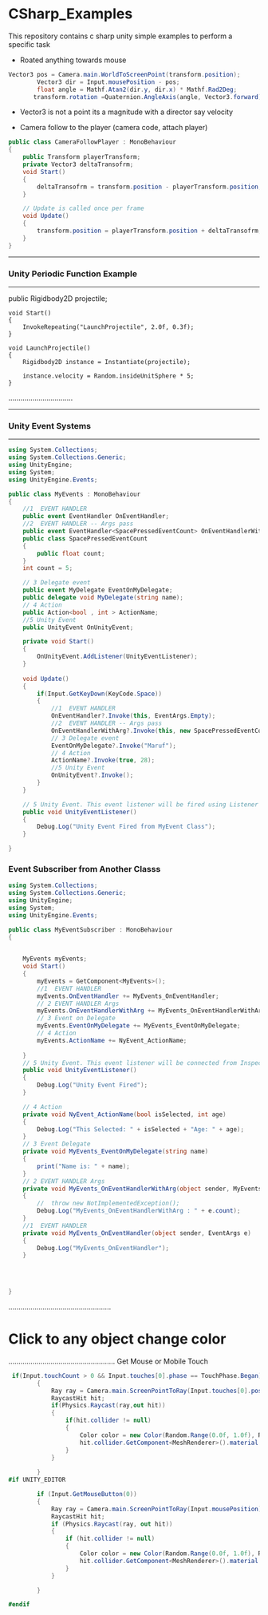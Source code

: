 # CSharp_Examples
This repository contains c sharp unity simple examples to perform a specific task

* Roated anything towards mouse
```C#
Vector3 pos = Camera.main.WorldToScreenPoint(transform.position);
        Vector3 dir = Input.mousePosition - pos;
        float angle = Mathf.Atan2(dir.y, dir.x) * Mathf.Rad2Deg;
       transform.rotation =Quaternion.AngleAxis(angle, Vector3.forward);
```

* Vector3 is not a point its a magnitude with a director say velocity

* Camera follow to the player (camera code, attach player)
```C#
public class CameraFollowPlayer : MonoBehaviour
{
    public Transform playerTransform;
    private Vector3 deltaTransofrm;
    void Start()
    {
        deltaTransofrm = transform.position - playerTransform.position;
    }

    // Update is called once per frame
    void Update()
    {
        transform.position = playerTransform.position + deltaTransofrm;
    }
}
```

-----------------------------------------------------
### Unity Periodic Function Example
-----------------------------------------------------
 public Rigidbody2D projectile;

    void Start()
    {
        InvokeRepeating("LaunchProjectile", 2.0f, 0.3f);
    }

    void LaunchProjectile()
    {
        Rigidbody2D instance = Instantiate(projectile);

        instance.velocity = Random.insideUnitSphere * 5;
    }
................................

-----------------------------------------------------
### Unity Event Systems
-----------------------------------------------------
```C#
using System.Collections;
using System.Collections.Generic;
using UnityEngine;
using System;
using UnityEngine.Events;

public class MyEvents : MonoBehaviour
{
    //1  EVENT HANDLER
    public event EventHandler OnEventHandler;
    //2  EVENT HANDLER -- Args pass
    public event EventHandler<SpacePressedEventCount> OnEventHandlerWithArg;
    public class SpacePressedEventCount
    {
        public float count;
    }
    int count = 5;

    // 3 Delegate event
    public event MyDelegate EventOnMyDelegate;
    public delegate void MyDelegate(string name);
    // 4 Action
    public Action<bool , int > ActionName;
    //5 Unity Event
    public UnityEvent OnUnityEvent;

    private void Start()
    {
        OnUnityEvent.AddListener(UnityEventListener);
    }
    
    void Update()
    {
        if(Input.GetKeyDown(KeyCode.Space))
        {
            //1  EVENT HANDLER
            OnEventHandler?.Invoke(this, EventArgs.Empty);
            //2  EVENT HANDLER -- Args pass
            OnEventHandlerWithArg?.Invoke(this, new SpacePressedEventCount{count = count});
            // 3 Delegate event
            EventOnMyDelegate?.Invoke("Maruf");
            // 4 Action
            ActionName?.Invoke(true, 28);
            //5 Unity Event
            OnUnityEvent?.Invoke();
        }
    }

    // 5 Unity Event. This event listener will be fired using Listener
    public void UnityEventListener()
    {
        Debug.Log("Unity Event Fired from MyEvent Class");
    }

}

```
### Event Subscriber from Another Classs

```C#
using System.Collections;
using System.Collections.Generic;
using UnityEngine;
using System;
using UnityEngine.Events;

public class MyEventSubscriber : MonoBehaviour
{

   
    MyEvents myEvents;
    void Start()
    {
        myEvents = GetComponent<MyEvents>();
        //1  EVENT HANDLER
        myEvents.OnEventHandler += MyEvents_OnEventHandler;
        // 2 EVENT HANDLER Args
        myEvents.OnEventHandlerWithArg += MyEvents_OnEventHandlerWithArg;
        // 3 Event on Delegate
        myEvents.EventOnMyDelegate += MyEvents_EventOnMyDelegate;
        // 4 Action
        myEvents.ActionName += NyEvent_ActionName;
       
    }
    // 5 Unity Event. This event listener will be connected from Inspector
    public void UnityEventListener()
    {
        Debug.Log("Unity Event Fired");
    }

    // 4 Action
    private void NyEvent_ActionName(bool isSelected, int age)
    {
        Debug.Log("This Selected: " + isSelected + "Age: " + age);
    }
    // 3 Event Delegate
    private void MyEvents_EventOnMyDelegate(string name)
    {
        print("Name is: " + name);
    }
    // 2 EVENT HANDLER Args
    private void MyEvents_OnEventHandlerWithArg(object sender, MyEvents.SpacePressedEventCount e)
    {
        //  throw new NotImplementedException();
        Debug.Log("MyEvents_OnEventHandlerWithArg : " + e.count);
    }
    //1  EVENT HANDLER
    private void MyEvents_OnEventHandler(object sender, EventArgs e)
    {
        Debug.Log("MyEvents_OnEventHandler");
    }
   

   

}


```


...................................................

# Click to any object change color
.....................................................
Get Mouse or Mobile Touch

```C#
 if(Input.touchCount > 0 && Input.touches[0].phase == TouchPhase.Began)
        {
            Ray ray = Camera.main.ScreenPointToRay(Input.touches[0].position);
            RaycastHit hit;
            if(Physics.Raycast(ray,out hit))
            {
                if(hit.collider != null)
                {
                    Color color = new Color(Random.Range(0.0f, 1.0f), Random.Range(0.0f, 1.0f), Random.Range(0.0f, 1.0f));
                    hit.collider.GetComponent<MeshRenderer>().material.color = color;
                }
            }
          
        }
#if UNITY_EDITOR

        if (Input.GetMouseButton(0))
        {
            Ray ray = Camera.main.ScreenPointToRay(Input.mousePosition);
            RaycastHit hit;
            if (Physics.Raycast(ray, out hit))
            {
                if (hit.collider != null)
                {
                    Color color = new Color(Random.Range(0.0f, 1.0f), Random.Range(0.0f, 1.0f), Random.Range(0.0f, 1.0f));
                    hit.collider.GetComponent<MeshRenderer>().material.color = color;
                }
            }

        }

#endif

```

